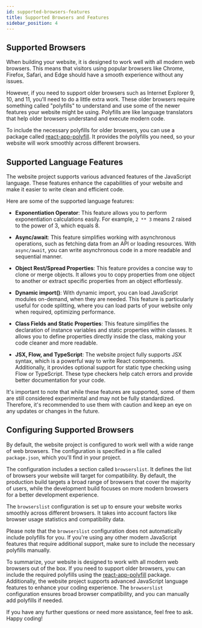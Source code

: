 ```yaml
---
id: supported-browsers-features
title: Supported Browsers and Features
sidebar_position: 4
---
```


## Supported Browsers

When building your website, it is designed to work well with all modern web browsers. This means that visitors using popular browsers like Chrome, Firefox, Safari, and Edge should have a smooth experience without any issues.

However, if you need to support older browsers such as Internet Explorer 9, 10, and 11, you'll need to do a little extra work. These older browsers require something called "polyfills" to understand and use some of the newer features your website might be using. Polyfills are like language translators that help older browsers understand and execute modern code.

To include the necessary polyfills for older browsers, you can use a package called [react-app-polyfill](https://github.com/facebook/create-react-app/blob/main/packages/react-app-polyfill/README.md). It provides the polyfills you need, so your website will work smoothly across different browsers.

## Supported Language Features

The website project supports various advanced features of the JavaScript language. These features enhance the capabilities of your website and make it easier to write clean and efficient code.

Here are some of the supported language features:

- **Exponentiation Operator**: This feature allows you to perform exponentiation calculations easily. For example, `2 ** 3` means 2 raised to the power of 3, which equals 8.

- **Async/await**: This feature simplifies working with asynchronous operations, such as fetching data from an API or loading resources. With `async/await`, you can write asynchronous code in a more readable and sequential manner.

- **Object Rest/Spread Properties**: This feature provides a concise way to clone or merge objects. It allows you to copy properties from one object to another or extract specific properties from an object effortlessly.

- **Dynamic import()**: With dynamic import, you can load JavaScript modules on-demand, when they are needed. This feature is particularly useful for code splitting, where you can load parts of your website only when required, optimizing performance.

- **Class Fields and Static Properties**: This feature simplifies the declaration of instance variables and static properties within classes. It allows you to define properties directly inside the class, making your code cleaner and more readable.

- **JSX, Flow, and TypeScript**: The website project fully supports JSX syntax, which is a powerful way to write React components. Additionally, it provides optional support for static type checking using Flow or TypeScript. These type checkers help catch errors and provide better documentation for your code.

It's important to note that while these features are supported, some of them are still considered experimental and may not be fully standardized. Therefore, it's recommended to use them with caution and keep an eye on any updates or changes in the future.

## Configuring Supported Browsers

By default, the website project is configured to work well with a wide range of web browsers. The configuration is specified in a file called `package.json`, which you'll find in your project.

The configuration includes a section called `browserslist`. It defines the list of browsers your website will target for compatibility. By default, the production build targets a broad range of browsers that cover the majority of users, while the development build focuses on more modern browsers for a better development experience.

The `browserslist` configuration is set up to ensure your website works smoothly across different browsers. It takes into account factors like browser usage statistics and compatibility data.

Please note that the `browserslist` configuration does not automatically include polyfills for you. If you're using any other modern JavaScript features that require additional support, make sure to include the necessary polyfills manually.

To summarize, your website is designed to work with all modern web browsers out of the box. If you need to support older browsers, you can include the required polyfills using the [react-app-polyfill](https://github.com/facebook/create-react-app/blob/main/packages/react-app-polyfill/README.md) package. Additionally, the website project supports advanced JavaScript language features to enhance your coding experience. The `browserslist` configuration ensures broad browser compatibility, and you can manually add polyfills if needed.

If you have any further questions or need more assistance, feel free to ask. Happy coding!
